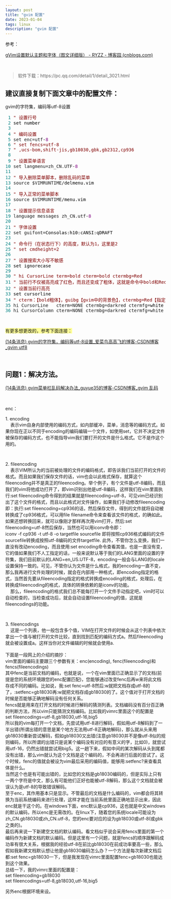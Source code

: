 ```yaml
---
layout: post
title: "gvim 配置"
date: 2023-01-04
tags: linux
description: "gvim 配置"
---
```


<p>参考：</p>
<p><a href="https://www.cnblogs.com/ryzz/p/12554617.html">gVim设置默认主题和字体（图文详细版） - RYZZ - 博客园 (cnblogs.com)</a></p>
<p>&nbsp;</p>
<blockquote>
<p>软件下载：https://pc.qq.com/detail/1/detail_3021.html&nbsp;</p>
</blockquote>
<h2>建议直接复制下面文章中的配置文件：</h2>
<p id="articleContentId" class="title-article">gvim的字符集，编码等utf-8设置</p>
<div class="cnblogs_code">
<pre><span style="color: #008080;"> 1</span> <span style="color: #800000;">"</span><span style="color: #800000;"> 设置行号</span>
<span style="color: #008080;"> 2</span> <span style="color: #000000;">set number
</span><span style="color: #008080;"> 3</span> 
<span style="color: #008080;"> 4</span> <span style="color: #800000;">"</span><span style="color: #800000;"> 编码设置</span>
<span style="color: #008080;"> 5</span> set enc=utf-<span style="color: #800080;">8</span>
<span style="color: #008080;"> 6</span> <span style="color: #800000;">"</span><span style="color: #800000;"> set fencs=utf-8</span>
<span style="color: #008080;"> 7</span> <span style="color: #800000;">"</span><span style="color: #800000;"> ,ucs-bom,shift-jis,gb18030,gbk,gb2312,cp936</span>
<span style="color: #008080;"> 8</span>  
<span style="color: #008080;"> 9</span> <span style="color: #800000;">"</span><span style="color: #800000;"> 设置菜单语言</span>
<span style="color: #008080;">10</span> set langmenu=zh_CN.UTF-<span style="color: #800080;">8</span>
<span style="color: #008080;">11</span>  
<span style="color: #008080;">12</span> <span style="color: #800000;">"</span><span style="color: #800000;"> 导入删除菜单脚本，删除乱码的菜单</span>
<span style="color: #008080;">13</span> source $VIMRUNTIME/<span style="color: #000000;">delmenu.vim
</span><span style="color: #008080;">14</span>  
<span style="color: #008080;">15</span> <span style="color: #800000;">"</span><span style="color: #800000;"> 导入正常的菜单脚本</span>
<span style="color: #008080;">16</span> source $VIMRUNTIME/<span style="color: #000000;">menu.vim
</span><span style="color: #008080;">17</span>  
<span style="color: #008080;">18</span> <span style="color: #800000;">"</span><span style="color: #800000;"> 设置提示信息语言</span>
<span style="color: #008080;">19</span> language messages zh_CN.utf-<span style="color: #800080;">8</span>
<span style="color: #008080;">20</span>  
<span style="color: #008080;">21</span> <span style="color: #800000;">"</span><span style="color: #800000;"> 字体设置</span>
<span style="color: #008080;">22</span> set guifont=<span style="color: #000000;">Consolas:h10:cANSI:qDRAFT
</span><span style="color: #008080;">23</span> 
<span style="color: #008080;">24</span> <span style="color: #800000;">"</span><span style="color: #800000;"> 命令行（在状态行下）的高度，默认为1，这里是2</span>
<span style="color: #008080;">25</span> <span style="color: #800000;">"</span><span style="color: #800000;"> set cmdheight=2</span>
<span style="color: #008080;">26</span> 
<span style="color: #008080;">27</span> <span style="color: #800000;">"</span><span style="color: #800000;"> 设置搜索大小写不敏感</span>
<span style="color: #008080;">28</span> <span style="color: #000000;">set ignorecase
</span><span style="color: #008080;">29</span> 
<span style="color: #008080;">30</span> <span style="color: #800000;">"</span><span style="color: #800000;"> hi CursorLine term=bold cterm=bold ctermbg=Red</span>
<span style="color: #008080;">31</span> <span style="color: #800000;">"</span><span style="color: #800000;"> 当前行不仅被高亮成了红色，而且还变成了粗体，这就是命令中bold和Red的效果，其中cterm=bold就是指定在终端中被高亮的行变为粗体，而 ctermbg=Red就是指定高亮行在终端中的背景色，其他的选项还有ctermfg(前景色)，guibg(gvim中的背景色)等等，这里就不赘述了。</span>
<span style="color: #008080;">32</span> <span style="color: #800000;">"</span><span style="color: #800000;"> 设置当前行高亮</span>
<span style="color: #008080;">33</span> <span style="color: #000000;">set cursorline 
</span><span style="color: #008080;">34</span> <span style="color: #800000;">"</span><span style="color: #800000;"> cterm：【bold粗体】，guibg【gvim中的背景色】，ctermbg=Red【指定高亮行在终端中的背景色】，ctermfg【前景色】，</span>
<span style="color: #008080;">35</span> hi CursorLine   cterm=NONE ctermbg=darkred ctermfg=<span style="color: #000000;">white 
</span><span style="color: #008080;">36</span> hi CursorColumn cterm=NONE ctermbg=darkred ctermfg=white </pre>
</div>
<p>&nbsp;</p>
<p><span style="background-color: #ffff99;">有更多想更改的，参考下面连接：</span></p>
<p><a href="https://blog.csdn.net/u010074478/article/details/35987479">(14条消息) gvim的字符集，编码等utf-8设置_爱菜鸟高高飞的博客-CSDN博客_gvim utf8</a></p>
<p>&nbsp;</p>
<h2>问题1：解决方法。</h2>
<p><a href="https://blog.csdn.net/guyue35/article/details/103426391">(14条消息) gvim菜单栏乱码解决办法_guyue35的博客-CSDN博客_gvim 乱码</a></p>
<p>&nbsp;</p>
<p>enc：</p>
<p>1. encoding<br />&nbsp;&nbsp;&nbsp; 表示vim自身内部使用的编码方式，如内部缓冲，菜单，消息等的编码方式。如果你现在正以不同于encoding的编码编辑一个文件，如使用set，它并不决定文件被保存的编码方式，也不能指导vim我们要打开的文件是什么格式。它不是作这个用的。</p>
<p>&nbsp;</p>
<p>2. fileencoding<br />&nbsp;&nbsp;&nbsp; 表示VIM所认为的当前被处理的文件的编码格式，即告诉我们当前打开的文件的格式。而且如果我们保存文件的话，vim也会以此格式保存，就算这个fileencoding并不是真正的fileencoding。举个例子，有个文件是utf-8编码，而且我们的vim将他成功打开了，即vim识别出他是utf-8编码，这样我们在vim里面执行:set fileencoding命令得到的结果就是fileencoding=utf-8，可见vim已经识别出了这个文件的格式，而且以此格式对文件操作，如果我们手动修改fileencoding即：执行:set fileencoding=cp936的话，然后保存文件，得到的文件就将自动被转换成了cp936格式，可以用file filename命令来查看该文件的格式，的确如此。如果还想转换回来，就可以像刚才那样再次用vim打开，然后:set fileencoding=utf-8然后保存，当然也可以用iconv命令即：<br />iconv -f cp936 -t utf-8 -o targetfile sourcefile 即将按照cp936格式编码的文件sourcefile转换成按照utf-8编码的文件targetfile. 此外，不管你怎么变换，我们一直没有改动encoding，而且使用:set encoding命令查看其值，也是一直没有变，它的值如果我们不人工指定的话，一般来说默认等于我们的LANG里面的设置的字符集，我们目前默认的LANG=en_US.UTF-8，encoding一般会与LANG的locale设置保持一致的。可见，不管你认为文件是什么格式，我的encoding一直不变，那么我再进行文件处理的时候，就会在内部用一种格式，即encoding指定的格式，当然首先要从fileencoding指定的格式转换成encoding的格式，处理后，在转换成fileencoding的格式，具体的转换依赖的是iconv的功能。<br />&nbsp; &nbsp; 那么，fileencoding的格式我们总不能每打开一个文件手动指定吧，vim时可以自动检查的，当检查成功后，就会自动设置fileencoding的值，这就是fileencodings的功能。&nbsp;</p>
<p>&nbsp;</p>
<p>3. fileencodings<br />&nbsp;&nbsp;&nbsp; 这是一个列表，他一般包含多个值，VIM在打开文件的时候会从这个列表中依次拿出一个值与被打开的文件比较，直到找到匹配的编码方式a。然后fileencoding就会被设置成a。这样当你对文件编辑的时候就会使用a.<br /><br />下面是一段网上的介绍的摘抄：<br />vim里面的编码主要跟三个参数有关：enc(encoding), fenc(fileencoding)和fencs(fileencodings)<br />其中fenc是当前文档的编码，也就是说，一个在vim里面已正确显示了的文档(前提是您的系统环境跟您的enc配置匹配)，您能够通过改变fenc后再w来将此文档存成不同的编码。比如说，我:set fenc=utf-8然后:w就把文档存成utf-8的了，:setfenc=gb18030再:w就把文档存成gb18030的了。这个值对于打开文档的时候是否能够正确地解码没有任何关系。<br />fencs就是用来在打开文档的时候进行解码的猜测列表。文档编码没有百分百正确的判断方法，所以vim只能猜测文档编码。比如我的vimrc里面这个的配置是<br />set fileencodings=utf-8,gb18030,utf-16,big5<br />所以我的vim每打开一个文档，先尝试用utf-8进行解码，假如用utf-8解码到了一半出错(所谓出错的意思是某个地方无法用utf-8正确地解码)，那么就从头来用gb18030重新尝试解码，假如gb18030又出错(注意gb18030并不是像utf-8似的规则编码，所以所谓的出错只是说某个编码没有对应的有意义的字，比如0)，就尝试用utf-16，仍然出错就尝试用big5。这一趟下来，假如中间的某次解码从头到尾都没有出错，那么vim就认为这个文档是这个编码的，不会再进行后面的尝试了。这个时候，fenc的值就会被设为vim最后采用的编码值，能够用:setfenc?来查看具体是什么。<br />当然这个也是有可能出错的，比如您的文档是gb18030编码的，但是实际上只有一两个字符是中文，那么有可能他们正好也能被utf-8解码，那么这个文档就会被误认为是utf-8的导致错误解码。<br />至于enc，其作用基本只是显示。不管最后的文档是什么编码的，vim都会将其转换为当前系统编码来进行处理，这样才能在当前系统里面正确地显示出来，因此enc就是干这个的。在windows下面，enc默认是cp936，这也就是中文windows的默认编码，所以enc是无需改的。在linux下，随着您的系统locale可能设为zh_CN.gb18030或zh_CN.utf-8，您的enc要对应的设为gb18030或utf-8(或gbk之类的)。<br />最后再来说一下新建空文档的默认编码。看文档似乎说会采用fencs里面的第一个编码作为新建文档的默认编码。但是这里有一个问题，就是fencs的顺序跟解码成功率有很大关系，根据我的经验utf-8在前比gb18030在前成功率要高一些，那么假如我新建文档默认想让他是gb18030编码怎么办？一个方法是每次新建文档后都:set fenc=gb18030一下，但是我发现在vimrc里面配置fenc=gb18030也能达到这个效果。<br />总结一下，我的vimrc里面的配置是：<br />set fileencoding=gb18030<br />set fileencodings=utf-8,gb18030,utf-16,big5</p>
<p>另外enc根据环境来设。</p>

